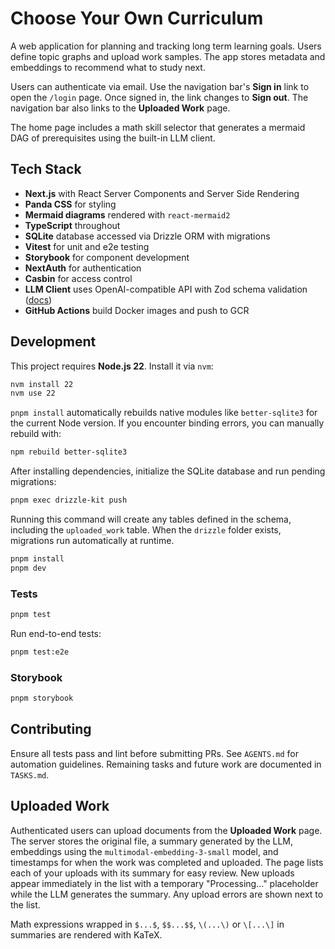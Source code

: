 # Choose Your Own Curriculum

A web application for planning and tracking long term learning goals. Users define topic graphs and upload work samples. The app stores metadata and embeddings to recommend what to study next.

Users can authenticate via email. Use the navigation bar's **Sign in** link to open the `/login` page. Once signed in, the link changes to **Sign out**. The navigation bar also links to the **Uploaded Work** page.

The home page includes a math skill selector that generates a mermaid DAG of prerequisites using the built-in LLM client.

## Tech Stack

- **Next.js** with React Server Components and Server Side Rendering
- **Panda CSS** for styling
- **Mermaid diagrams** rendered with `react-mermaid2`
- **TypeScript** throughout
- **SQLite** database accessed via Drizzle ORM with migrations
- **Vitest** for unit and e2e testing
- **Storybook** for component development
- **NextAuth** for authentication
- **Casbin** for access control
- **LLM Client** uses OpenAI-compatible API with Zod schema validation ([docs](app/src/llm/README.md))
- **GitHub Actions** build Docker images and push to GCR

## Development
This project requires **Node.js 22**. Install it via `nvm`:

```bash
nvm install 22
nvm use 22
```


`pnpm install` automatically rebuilds native modules like `better-sqlite3` for
the current Node version. If you encounter binding errors, you can manually
rebuild with:

```bash
npm rebuild better-sqlite3
```

After installing dependencies, initialize the SQLite database and run pending
migrations:

```bash
pnpm exec drizzle-kit push
```
Running this command will create any tables defined in the schema, including the
`uploaded_work` table. When the `drizzle` folder exists, migrations run
automatically at runtime.


```bash
pnpm install
pnpm dev
```

### Tests

```bash
pnpm test
```

Run end-to-end tests:

```bash
pnpm test:e2e
```

### Storybook

```bash
pnpm storybook
```

## Contributing

Ensure all tests pass and lint before submitting PRs. See `AGENTS.md` for automation guidelines.
Remaining tasks and future work are documented in `TASKS.md`.

## Uploaded Work

Authenticated users can upload documents from the **Uploaded Work** page. The server stores the original file, a summary generated by the LLM, embeddings using the `multimodal-embedding-3-small` model, and timestamps for when the work was completed and uploaded. The page lists each of your uploads with its summary for easy review.
New uploads appear immediately in the list with a temporary "Processing..." placeholder while the LLM generates the summary. Any upload errors are shown next to the list.

Math expressions wrapped in `$...$`, `$$...$$`, `\(...\)` or `\[...\]` in summaries are rendered with KaTeX.
